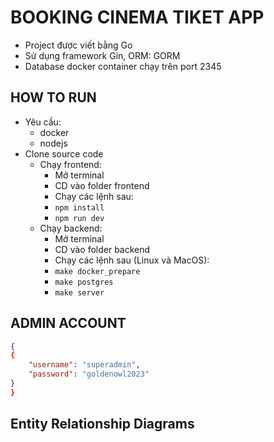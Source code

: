 # BOOKING CINEMA TIKET APP

- Project được viết bằng Go
- Sử dụng framework Gin, ORM: GORM
- Database docker container chạy trên port 2345

## HOW TO RUN
- Yêu cầu:
  - docker
  - nodejs
- Clone source code
  - Chạy frontend:
    - Mở terminal
    - CD vào folder frontend
    - Chạy các lệnh sau:
    - `npm install`
    - `npm run dev`
  - Chạy backend:
    - Mở terminal
    - CD vào folder backend
    - Chạy các lệnh sau (Linux và MacOS):
    - `make docker_prepare`
    - `make postgres`
    - `make server`


## ADMIN ACCOUNT
````json
{
{
    "username": "superadmin",
    "password": "goldenowl2023"
}
}

````

## Entity Relationship Diagrams
